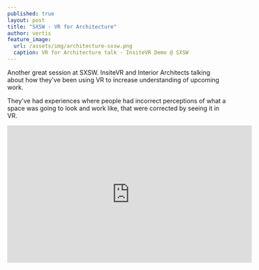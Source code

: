 ```yaml
---
published: true
layout: post
title: "SXSW - VR for Architecture"
author: vertis
feature_image:
  url: /assets/img/architecture-sxsw.png
  caption: VR for Architecture talk - InsiteVR Demo @ SXSW
---
```


Another great session at SXSW. InsiteVR and Interior Architects talking about how they've been using VR to increase understanding of upcoming work.

They've had experiences where people had incorrect perceptions of what a space was going to look and work like, that were corrected by seeing it in VR.

<iframe width="560" height="315" src="https://www.youtube.com/embed/9NGupKOta2s" frameborder="0" allowfullscreen></iframe>
